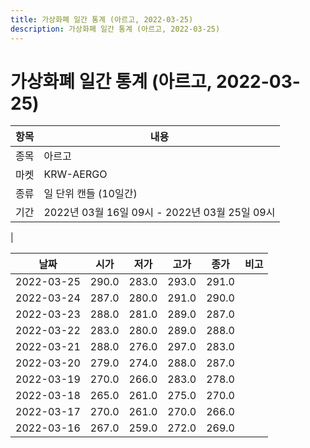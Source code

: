 ```yaml
---
title: 가상화폐 일간 통계 (아르고, 2022-03-25)
description: 가상화폐 일간 통계 (아르고, 2022-03-25)
---
```


가상화폐 일간 통계 (아르고, 2022-03-25)
===

|항목|내용|
|--|--|
|종목|아르고|
|마켓|KRW-AERGO|
|종류|일 단위 캔들 (10일간)|
|기간|2022년 03월 16일 09시 - 2022년 03월 25일 09시
|

|날짜|시가|저가|고가|종가|비고|
|--|--|--|--|--|--|
|2022-03-25|290.0|283.0|293.0|291.0|    |
|2022-03-24|287.0|280.0|291.0|290.0|    |
|2022-03-23|288.0|281.0|289.0|287.0|    |
|2022-03-22|283.0|280.0|289.0|288.0|    |
|2022-03-21|288.0|276.0|297.0|283.0|    |
|2022-03-20|279.0|274.0|288.0|287.0|    |
|2022-03-19|270.0|266.0|283.0|278.0|    |
|2022-03-18|265.0|261.0|275.0|270.0|    |
|2022-03-17|270.0|261.0|270.0|266.0|    |
|2022-03-16|267.0|259.0|272.0|269.0|    |
